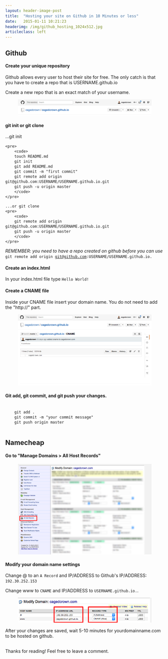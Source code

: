 ```yaml
---
layout: header-image-post
title:  "Hosting your site on Github in 10 Minutes or less"
date:   2015-01-11 10:21:23
headerimg: /img/github_hosting_1024x512.jpg
articleclass: left
---
```


## Github

<h4>Create your unique repository</h4>

Github allows every user to host their site for free. The only catch is that you have to create a repo that is USERNAME.github.io

Create a new repo that is an exact match of your username.

<figure>
    <img src="../../images/github_io.png"></a>
</figure>

<h4>git init or git clone</h4>

...git init

```
<pre>
    <code>
    touch README.md
    git init
    git add README.md
    git commit -m "first commit"
    git remote add origin git@github.com:USERNAME/USERNAME.github.io.git
    git push -u origin master
    </code>
</pre>
```

```
...or git clone
<pre>
    <code>
    git remote add origin git@github.com:USERNAME/USERNAME.github.io.git
    git push -u origin master
    </code>
</pre>
```

*REMEMBER: you need to have a repo created on github before you can use* <code>git remote add origin git@github.com:USERNAME/USERNAME.github.io.</code>

<h4>Create an index.html</h4>

In your index.html file type <code>Hello World!</code>

<h4>Create a CNAME file</h4>
Inside your CNAME file insert your domain name. You do not need to add the "http://" part.

<figure>
    <img src="../../images/cname.png"></a>
</figure>

<h4>Git add, git commit, and git push your changes.</h4>
<pre>
    <code>
    git add .
    git commit -m "your commit message"
    git push origin master
    </code>
</pre>
<h2>Namecheap</h2>

<h4>Go to "Manage Domains > All Host Records"</h4>

<figure>
    <img src="../../images/all_host_records.png"></a>
</figure>

<h4>Modify your domain name settings</h4>

Change @ to an <code>A Record</code> and IP/ADDRESS to Github's IP/ADDRESS: <code>192.30.252.153</code>

Change www to <code>CNAME</code> and IP/ADDRESS to <code>USERNAME.github.io.</code>.

<figure>
    <img src="../../images/manage_domain.png"></a>
</figure>

After your changes are saved, wait 5-10 minutes for yourdomainname.com to be hosted on github.

<br>
Thanks for reading!
Feel free to leave a comment.
